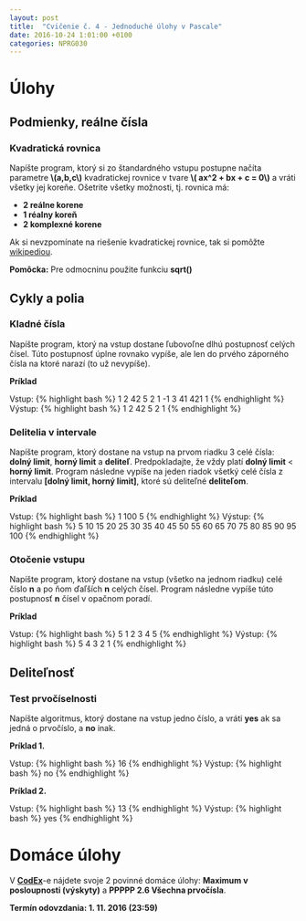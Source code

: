 ```yaml
---
layout: post
title:  "Cvičenie č. 4 - Jednoduché úlohy v Pascale"
date: 2016-10-24 1:01:00 +0100
categories: NPRG030
---
```


# Úlohy

## Podmienky, reálne čísla
### Kvadratická rovnica
Napíšte program, ktorý si zo štandardného vstupu postupne načíta parametre **\\(a,b,c\\)** kvadratickej rovnice v tvare **\\( ax^2 + bx + c = 0\\)** a vráti všetky jej koreňe.
Ošetrite všetky možnosti, tj. rovnica má:

* **2 reálne korene**
* **1 réalny koreň**
* **2 komplexné korene**

Ak si nevzpomínate na riešenie kvadratickej rovnice, tak si pomôžte [wikipediou](https://cs.wikipedia.org/wiki/Kvadratick%C3%A1_rovnice).

**Pomôcka:** Pre odmocninu použite funkciu **sqrt()**

## Cykly a polia
### Kladné čísla
Napíšte program, ktorý na vstup dostane ľubovoľne dlhú postupnosť celých čísel. Túto postupnosť úplne rovnako vypíše, ale len do prvého záporného čísla na ktoré narazí (to už nevypíše).

**Príklad**

Vstup:
{% highlight bash %}
1 2 42 5 2 1 -1 3 41 421 1
{% endhighlight %}
Výstup:
{% highlight bash %}
1 2 42 5 2 1
{% endhighlight %}

### Delitelia v intervale
Napíšte program, ktorý dostane na vstup na prvom riadku 3 celé čísla: **dolný limit**, **horný limit** a **deliteľ**.
Predpokladajte, že vždy platí **dolný limit** < **horný limit**. Program následne vypíše na jeden riadok všetký celé čísla z intervalu
**[dolný limit, horný limit]**, ktoré sú deliteľné **deliteľom**.

**Príklad**

Vstup:
{% highlight bash %}
1 100 5
{% endhighlight %}
Výstup:
{% highlight bash %}
5 10 15 20 25 30 35 40 45 50 55 60 65 70 75 80 85 90 95 100
{% endhighlight %}

### Otočenie vstupu
Napíšte program, ktorý dostane na vstup (všetko na jednom riadku) celé číslo **n** a po ňom ďaľších **n** celých čísel.
Program následne vypíše túto postupnosť **n** čísel v opačnom poradí.

**Príklad**

Vstup:
{% highlight bash %}
5 1 2 3 4 5
{% endhighlight %}
Výstup:
{% highlight bash %}
5 4 3 2 1
{% endhighlight %}

## Deliteľnosť

### Test prvočíselnosti

Napíšte algoritmus, ktorý dostane na vstup jedno číslo, a vráti **yes** ak sa jedná o prvočíslo, a **no** inak.

**Príklad 1.**

Vstup:
{% highlight bash %}
16
{% endhighlight %}
Výstup:
{% highlight bash %}
no
{% endhighlight %}

**Príklad 2.**

Vstup:
{% highlight bash %}
13
{% endhighlight %}
Výstup:
{% highlight bash %}
yes
{% endhighlight %}

# Domáce úlohy
V **[CodEx](https://codex.ms.mff.cuni.cz/codex-prg/)**-e nájdete svoje 2 povinné domáce úlohy:
**Maximum v posloupnosti (výskyty)** a **PPPPP 2.6 Všechna prvočísla**.

**Termín odovzdania: 1. 11. 2016 (23:59)**
